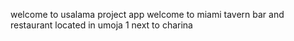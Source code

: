 welcome to usalama project app 
welcome to miami tavern bar and restaurant
located in umoja 1 next to charina
